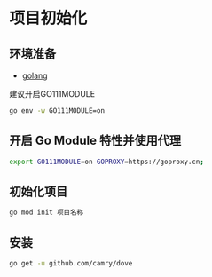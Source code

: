 # 项目初始化

## 环境准备

- [golang](https://go.dev/dl/)

建议开启GO111MODULE

```bash
go env -w GO111MODULE=on
```

## 开启 Go Module 特性并使用代理

```bash
export GO111MODULE=on GOPROXY=https://goproxy.cn;
```

## 初始化项目

```bash
go mod init 项目名称
```

## 安装

```bash
go get -u github.com/camry/dove
```

